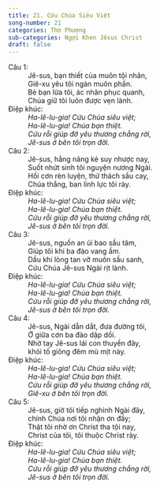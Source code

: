 ```yaml
---
title: 21. Cứu Chúa Siêu Việt
song-number: 21
categories: Thờ Phượng
sub-categories: Ngợi Khen Jêsus Christ
draft: false
---
```

<dl><dt>Câu 1:</dt><dd data-verse="1">Jê-sus, bạn thiết của muôn tội nhân, <br/>Giê-xu yêu tôi ngàn muôn phần. <br/>Bè bạn lừa tôi, ác nhân phục quanh, <br/>Chúa giữ tôi luôn được vẹn lành. </dd><dt>Điệp khúc:</dt><dd data-chorus="1"><em>Ha-lê-lu-gia! Cứu Chúa siêu việt; <br/>Ha-lê-lu-gia! Chúa bạn thiệt. <br/>Cứu rỗi giúp đỡ yêu thương chẳng rời, <br/>Jê-sus ở bên tôi trọn đời. </em></dd><dt>Câu 2:</dt><dd data-verse="2">Jê-sus, hằng nâng kẻ suy nhược nay, <br/>Suốt nhứt sinh tôi nguyện nương Ngài. <br/>Hồi cơn rèn luyện, thử thách sầu cay, <br/>Chúa thắng, ban linh lực tôi rày. </dd><dt>Điệp khúc:</dt><dd data-chorus="1"><em>Ha-lê-lu-gia! Cứu Chúa siêu việt; <br/>Ha-lê-lu-gia! Chúa bạn thiệt. <br/>Cứu rỗi giúp đỡ yêu thương chẳng rời, <br/>Jê-sus ở bên tôi trọn đời. </em></dd><dt>Câu 3:</dt><dd data-verse="3">Jê-sus, nguồn an ủi bao sầu tâm, <br/>Giúp tôi khi ba đào vang ầm. <br/>Dầu khi lòng tan vỡ muôn sầu sanh, <br/>Cứu Chúa Jê-sus Ngài rịt lành. </dd><dt>Điệp khúc:</dt><dd data-chorus="1"><em>Ha-lê-lu-gia! Cứu Chúa siêu việt; <br/>Ha-lê-lu-gia! Chúa bạn thiệt. <br/>Cứu rỗi giúp đỡ yêu thương chẳng rời, <br/>Jê-sus ở bên tôi trọn đời. </em></dd><dt>Câu 4:</dt><dd data-verse="4">Jê-sus, Ngài dẫn dắt, đưa đường tôi, <br/>Ở giữa cơn ba đào dập dồi. <br/>Nhờ tay Jê-sus lái con thuyền đây, <br/>khỏi tố giông đêm mù mịt này. </dd><dt>Điệp khúc:</dt><dd data-chorus="1"><em>Ha-lê-lu-gia! Cứu Chúa siêu việt; <br/>Ha-lê-lu-gia! Chúa bạn thiệt. <br/>Cứu rỗi giúp đỡ yêu thương chẳng rời, <br/>Giê-xu ở bên tôi trọn đời. </em></dd><dt>Câu 5:</dt><dd data-verse="5">Jê-sus, giờ tôi tiếp nghinh Ngài đây, <br/>chính Chúa nơi tôi nhận ơn đầy; <br/>Thật tôi nhờ ơn Christ tha tội nay, <br/>Christ của tôi, tôi thuộc Christ rày. </dd><dt>Điệp khúc:</dt><dd data-chorus="1"><em>Ha-lê-lu-gia! Cứu Chúa siêu việt; <br/>Ha-lê-lu-gia! Chúa bạn thiệt. <br/>Cứu rỗi giúp đỡ yêu thương chẳng rời, <br/>Jê-sus ở bên tôi trọn đời. </em></dd></dl>